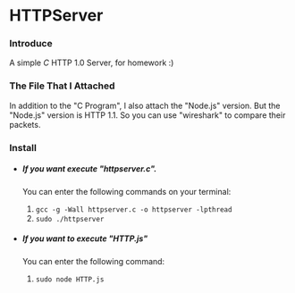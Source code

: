 # HTTPServer


### Introduce
  A simple *C* HTTP 1.0 Server, for homework :)


### The File That I Attached
  In addition to the "C Program", I also attach the "Node.js" version.
  But the "Node.js" version is HTTP 1.1.
  So you can use "wireshark" to compare their packets.


### Install
- ##### If you want execute "httpserver.c".
  You can enter the following commands on your terminal:
  1. `gcc -g -Wall httpserver.c -o httpserver -lpthread`
  1. `sudo ./httpserver`

- ##### If you want to execute "HTTP.js"
  You can enter the following command:
  1. `sudo node HTTP.js`
